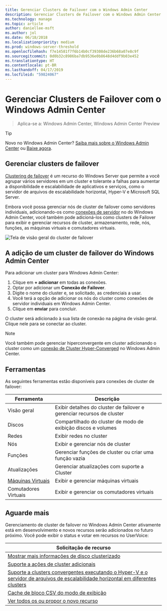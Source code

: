 ```yaml
---
title: Gerenciar Clusters de Failover com o Windows Admin Center
description: Gerenciar Clusters de Failover com o Windows Admin Center (projeto Paulo)
ms.technology: manage
ms.topic: article
author: daniellee-msft
ms.author: jol
ms.date: 06/18/2018
ms.localizationpriority: medium
ms.prod: windows-server-threshold
ms.openlocfilehash: f7e14581f7f6b14b0cf39308de236b68a07e8c9f
ms.sourcegitcommit: 0d0b32c8986ba7db9536e0b8648d4ddf9b03e452
ms.translationtype: HT
ms.contentlocale: pt-BR
ms.lasthandoff: 04/17/2019
ms.locfileid: "59824067"
---
```

# <a name="manage-failover-clusters-with-windows-admin-center"></a>Gerenciar Clusters de Failover com o Windows Admin Center

>Aplica-se a: Windows Admin Center, Windows Admin Center Preview

> [!Tip]
> Novo no Windows Admin Center?
> [Saiba mais sobre o Windows Admin Center](../understand/windows-admin-center.md) ou [Baixe agora](https://aka.ms/windowsadmincenter).

## <a name="managing-failover-clusters"></a>Gerenciar clusters de failover
[Clustering de failover](https://docs.microsoft.com/windows-server/failover-clustering/failover-clustering-overview) é um recurso do Windows Server que permite a você agrupar vários servidores em um cluster e tolerante a falhas para aumentar a disponibilidade e escalabilidade de aplicativos e serviços, como o servidor de arquivos de escalabilidade horizontal, Hyper-V e Microsoft SQL Server.

Embora você possa gerenciar nós de cluster de failover como servidores individuais, adicionando-os como [conexões de servidor](manage-servers.md) no do Windows Admin Center, você também pode adicioná-los como clusters de Failover para exibir e gerenciar recursos de cluster, armazenamento, rede, nós, funções, as máquinas virtuais e comutadores virtuais.

![Tela de visão geral do cluster de failover](../media/manage-failover-clusters/fcm-overview.png)

## <a name="adding-a-failover-cluster-to-windows-admin-center"></a>A adição de um cluster de failover do Windows Admin Center
Para adicionar um cluster para Windows Admin Center:

1. Clique em **+ adicionar** em todas as conexões.
2. Optar por adicionar um **Conexão de Failover**.
3. Digite o nome do cluster e, se solicitado, as credenciais a usar.
4. Você terá a opção de adicionar os nós do cluster como conexões de servidor individuais em Windows Admin Center.
5. Clique em **enviar** para concluir.

O cluster será adicionado à sua lista de conexão na página de visão geral. Clique nele para se conectar ao cluster.

> [!NOTE]
> Você também pode gerenciar hiperconvergente em cluster adicionando o cluster como um [conexão de Cluster Hyper-Converged](manage-hyper-converged.md) no Windows Admin Center.

## <a name="tools"></a>Ferramentas

As seguintes ferramentas estão disponíveis para conexões de cluster de failover:

| Ferramenta | Descrição |
| ---- | ----------- |
| Visão geral | Exibir detalhes do cluster de failover e gerenciar recursos de cluster |
| Discos | Compartilhado do cluster de modo de exibição discos e volumes |
| Redes | Exibir redes no cluster |
| Nós | Exibir e gerenciar nós de cluster |
| Funções | Gerenciar funções de cluster ou criar uma função vazia |
| Atualizações | Gerenciar atualizações com suporte a Cluster |
| [Máquinas Virtuais](manage-virtual-machines.md) | Exibir e gerenciar máquinas virtuais |
| Comutadores Virtuais | Exibir e gerenciar os comutadores virtuais |

## <a name="more-coming"></a>Aguarde mais

Gerenciamento de cluster de failover no Windows Admin Center ativamente está em desenvolvimento e novos recursos serão adicionados no futuro próximo. Você pode exibir o status e votar em recursos no UserVoice:

|Solicitação de recurso|
|-------|
| [Mostrar mais informações de disco clusterizado](https://windowsserver.uservoice.com/forums/295071-management-tools/suggestions/31740424--cluster-more-disk-info-in-failover-cluster-manag) |
| [Suporte a ações de cluster adicionais](https://windowsserver.uservoice.com/forums/295071-management-tools/suggestions/33558076--fcm-full-csv-management-cycle-in-one-place) |
| [Suporte a clusters convergentes executando o Hyper-V e o servidor de arquivos de escalabilidade horizontal em diferentes clusters](https://windowsserver.uservoice.com/forums/295071-management-tools/suggestions/31729741--cluster-support-for-converged-architecture) |
| [Cache de bloco CSV do modo de exibição](https://windowsserver.uservoice.com/forums/295071-management-tools/suggestions/31669477--cluster-csv-block-cache) |
| [Ver todos os ou propor o novo recurso](https://windowsserver.uservoice.com/forums/295071/filters/top?category_id=319162&query=%5Bcluster%5D) |